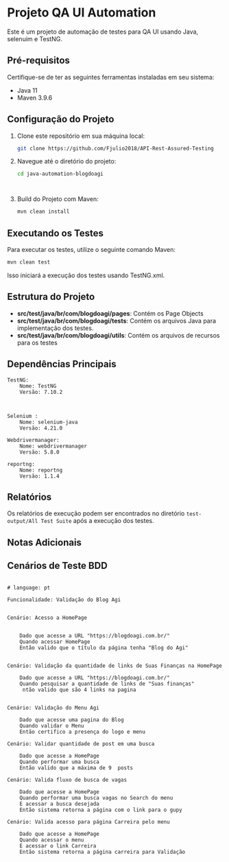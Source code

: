 # Projeto QA UI Automation

Este é um projeto de automação de testes para QA UI usando Java, selenuim e TestNG.

## Pré-requisitos

Certifique-se de ter as seguintes ferramentas instaladas em seu sistema:

- Java 11
- Maven 3.9.6

## Configuração do Projeto

1. Clone este repositório em sua máquina local:

   ```bash
   git clone https://github.com/Fjulio2018/API-Rest-Assured-Testing
   ```

2. Navegue até o diretório do projeto:

   ```bash
   cd java-automation-blogdoagi
   



3. Build do Projeto com Maven:

   ```bash
   mvn clean install
   ```

## Executando os Testes

Para executar os testes, utilize o seguinte comando Maven:

```bash
mvn clean test 
```

Isso iniciará a execução dos testes usando TestNG.xml.

## Estrutura do Projeto

- **src/test/java/br/com/blogdoagi/pages**: Contém os Page Objects
- **src/test/java/br/com/blogdoagi/tests**: Contém os arquivos Java para implementação dos testes.
- **src/test/java/br/com/blogdoagi/utils**: Contém os arquivos de recursos para os testes
## Dependências Principais

    TestNG:
        Nome: TestNG
        Versão: 7.10.2



    Selenium :
        Nome: selenium-java
        Versão: 4.21.0

    Webdrivermanager:
        Nome: webdrivermanager
        Versão: 5.8.0

    reportng:
        Nome: reportng
        Versão: 1.1.4



    

## Relatórios

Os relatórios de execução podem ser encontrados no diretório `test-output/All Test Suite` após a execução dos testes.

## Notas Adicionais
## Cenários de Teste BDD

```gherkin

# language: pt

Funcionalidade: Validação do Blog Agi


Cenário: Acesso a HomePage


    Dado que acesse a URL "https://blogdoagi.com.br/"
    Quando acessar HomePage
    Então valido que o título da página tenha "Blog do Agi"


Cenário: Validação da quantidade de links de Suas Finanças na HomePage    
    
    Dado que acesse a URL "https://blogdoagi.com.br/"
    Quando pesquisar a quantidade de links de "Suas finanças"
     ntão valido que são 4 links na pagina 


Cenário: Validação do Menu Agi

    Dado que acesse uma pagina do Blog
    Quando validar o Menu
    Então certifico a presença do logo e menu

Cenário: Validar quantidade de post em uma busca

    Dado que acesse a HomePage
    Quando performar uma busca
    Então valido que a máxima de 9  posts

Cenário: Valida fluxo de busca de vagas

    Dado que acesse a HomePage
    Quando performar uma busca vagas no Search do menu 
    E acessar a busca desejada
    Então sistema retorna a página com o link para o gupy

Cenário: Valida acesso para página Carreira pelo menu

    Dado que acesse a HomePage
    Quando acessar o menu 
    E acessar o link Carreira
    Então sistema retorna a página carreira para Validação


